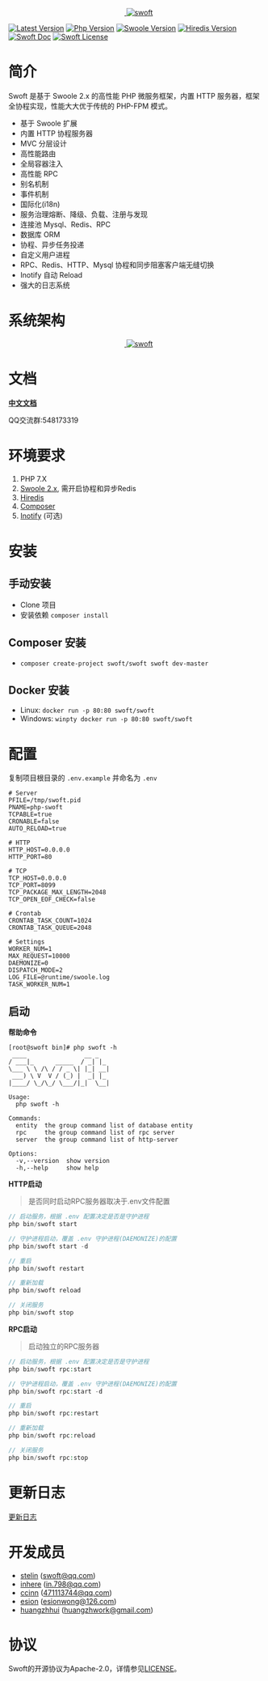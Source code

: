 <p align="center">
    <a href="https://github.com/stelin/swoft" target="_blank">
        <img src="http://www.stelin.me/assets/img/swoft.png" alt="swoft" />
    </a>
</p>

[![Latest Version](https://camo.githubusercontent.com/4e24aee529ac200ee919e43527297e321f807f77/68747470733a2f2f706f7365722e707567782e6f72672f78636c333732312f646f72612d7270632f762f756e737461626c65)](https://packagist.org/packages/swoft/swoft)
[![Php Version](https://img.shields.io/badge/php-%3E=7.0-brightgreen.svg?maxAge=2592000)](https://packagist.org/packages/swoft/swoft)
[![Swoole Version](https://img.shields.io/badge/swoole-%3E=2.0.9-brightgreen.svg?maxAge=2592000)](https://packagist.org/packages/swoft/swoft)
[![Hiredis Version](https://img.shields.io/badge/hiredis-%3E=0.1-brightgreen.svg?maxAge=2592000)](https://packagist.org/packages/swoft/swoft)
[![Swoft Doc](https://img.shields.io/badge/docs-passing-green.svg?maxAge=2592000)](https://doc.swoft.org)
[![Swoft License](https://img.shields.io/badge/license-apache%202.0-lightgrey.svg?maxAge=2592000)](https://github.com/swoft-cloud/swoft/blob/master/LICENSE)

# 简介
Swoft 是基于 Swoole 2.x 的高性能 PHP 微服务框架，内置 HTTP 服务器，框架全协程实现，性能大大优于传统的 PHP-FPM 模式。

- 基于 Swoole 扩展
- 内置 HTTP 协程服务器
- MVC 分层设计
- 高性能路由
- 全局容器注入
- 高性能 RPC
- 别名机制
- 事件机制
- 国际化(i18n)
- 服务治理熔断、降级、负载、注册与发现
- 连接池 Mysql、Redis、RPC
- 数据库 ORM
- 协程、异步任务投递
- 自定义用户进程
- RPC、Redis、HTTP、Mysql 协程和同步阻塞客户端无缝切换
- Inotify 自动 Reload
- 强大的日志系统

# 系统架构

<p align="center">
    <a href="https://github.com/stelin/swoft" target="_blank">
        <img src="https://github.com/swoft-cloud/swoft-doc/blob/master/assets/images/architecture.png" alt="swoft" />
    </a>
</p>

# 文档
[**中文文档**](https://doc.swoft.org)

QQ交流群:548173319

# 环境要求
1. PHP 7.X
2. [Swoole 2.x](https://github.com/swoole/swoole-src/releases), 需开启协程和异步Redis
3. [Hiredis](https://github.com/redis/hiredis/releases)
4. [Composer](https://getcomposer.org/)
5. [Inotify](https://pecl.php.net/package/inotify) (可选)

# 安装

## 手动安装

* Clone 项目
* 安装依赖 `composer install`

## Composer 安装

* `composer create-project swoft/swoft swoft dev-master`

## Docker 安装

* Linux: `docker run -p 80:80 swoft/swoft`
* Windows: `winpty docker run -p 80:80 swoft/swoft`

# 配置
复制项目根目录的 `.env.example` 并命名为 `.env`
```
# Server
PFILE=/tmp/swoft.pid
PNAME=php-swoft
TCPABLE=true
CRONABLE=false
AUTO_RELOAD=true

# HTTP
HTTP_HOST=0.0.0.0
HTTP_PORT=80

# TCP
TCP_HOST=0.0.0.0
TCP_PORT=8099
TCP_PACKAGE_MAX_LENGTH=2048
TCP_OPEN_EOF_CHECK=false

# Crontab
CRONTAB_TASK_COUNT=1024
CRONTAB_TASK_QUEUE=2048

# Settings
WORKER_NUM=1
MAX_REQUEST=10000
DAEMONIZE=0
DISPATCH_MODE=2
LOG_FILE=@runtime/swoole.log
TASK_WORKER_NUM=1
```

## 启动

**帮助命令**
```
[root@swoft bin]# php swoft -h
 ____                __ _
/ ___|_      _____  / _| |_
\___ \ \ /\ / / _ \| |_| __|
 ___) \ V  V / (_) |  _| |_
|____/ \_/\_/ \___/|_|  \__|

Usage:
  php swoft -h

Commands:
  entity  the group command list of database entity
  rpc     the group command list of rpc server
  server  the group command list of http-server

Options:
  -v,--version  show version
  -h,--help     show help
```

**HTTP启动**

> 是否同时启动RPC服务器取决于.env文件配置

```php
// 启动服务，根据 .env 配置决定是否是守护进程
php bin/swoft start

// 守护进程启动，覆盖 .env 守护进程(DAEMONIZE)的配置
php bin/swoft start -d

// 重启
php bin/swoft restart

// 重新加载
php bin/swoft reload

// 关闭服务
php bin/swoft stop

```


**RPC启动**
> 启动独立的RPC服务器

```php
// 启动服务，根据 .env 配置决定是否是守护进程
php bin/swoft rpc:start

// 守护进程启动，覆盖 .env 守护进程(DAEMONIZE)的配置
php bin/swoft rpc:start -d

// 重启
php bin/swoft rpc:restart

// 重新加载
php bin/swoft rpc:reload

// 关闭服务
php bin/swoft rpc:stop

```

# 更新日志

[更新日志](changelog.md)

# 开发成员

- [stelin](https://github.com/stelin) (swoft@qq.com)
- [inhere](https://github.com/inhere) (in.798@qq.com)
- [ccinn](https://github.com/whiteCcinn) (471113744@qq.com)
- [esion](https://github.com/esion1) (esionwong@126.com)
- [huangzhhui](https://github.com/huangzhhui) (huangzhwork@gmail.com)

# 协议
Swoft的开源协议为Apache-2.0，详情参见[LICENSE](LICENSE)。







